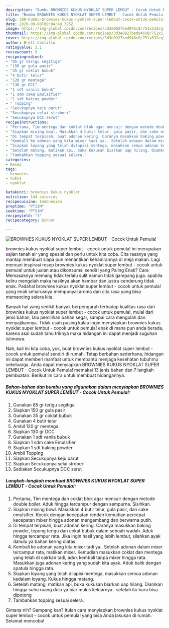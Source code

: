 ```yaml
---
description: "Bumbu BROWNIES KUKUS NYOKLAT SUPER LEMBUT - Cocok Untuk Pemula! | Cara Mengolah BROWNIES KUKUS NYOKLAT SUPER LEMBUT - Cocok Untuk Pemula! Yang Sedap"
title: "Bumbu BROWNIES KUKUS NYOKLAT SUPER LEMBUT - Cocok Untuk Pemula! | Cara Mengolah BROWNIES KUKUS NYOKLAT SUPER LEMBUT - Cocok Untuk Pemula! Yang Sedap"
slug: 589-bumbu-brownies-kukus-nyoklat-super-lembut-cocok-untuk-pemula-cara-mengolah-brownies-kukus-nyoklat-super-lembut-cocok-untuk-pemula-yang-sedap
date: 2020-09-08T00:04:48.325Z
image: https://img-global.cpcdn.com/recipes/3d3e0927bed946c8/751x532cq70/brownies-kukus-nyoklat-super-lembut-cocok-untuk-pemula-foto-resep-utama.jpg
thumbnail: https://img-global.cpcdn.com/recipes/3d3e0927bed946c8/751x532cq70/brownies-kukus-nyoklat-super-lembut-cocok-untuk-pemula-foto-resep-utama.jpg
cover: https://img-global.cpcdn.com/recipes/3d3e0927bed946c8/751x532cq70/brownies-kukus-nyoklat-super-lembut-cocok-untuk-pemula-foto-resep-utama.jpg
author: Brett Castillo
ratingvalue: 3.1
reviewcount: 9
recipeingredient:
- "85 gr terigu segitiga"
- "150 gr gula pasir"
- "35 gr coklat bubuk"
- "4 butir telur"
- "120 gr mentega"
- "130 gr DCC"
- "1 sdt vanila bubuk"
- "1 sdm cake Emulsifier"
- "1 sdt baking powder"
- " Topping"
- "Secukupnya keju parut"
- "Secukupnya selai stroberi"
- "Secukupnya DCC serut"
recipeinstructions:
- "Pertama, Tim mentega dan coklat blok agar mencair dengan metode double boiler. Aduk hingga tercampur dengan sempurna. Sisihkan."
- "Siapkan mixing bowl. Masukkan 4 butir telur, gula pasir, dan cake emulsifier. Kocok dengan kecepatan rendah kemudian percepat kecepatan mixer hingga adonan mengembang dan berwarna putih."
- "Di tempat terpisah, buat adonan kering. Caranya masukkan baking powder, tepung terigu dan cokat bubuk dalam sebuah wadah. Aduk hingga tercampur rata. Jika ingin hasil yang lebih lembut, silahkan ayak dahulu ya bahan kering diatas."
- "Kembali ke adonan yang kita mixer tadi ya.. Setelah adonan dalam mixer tercampur rata, matikan mixer. Kemudian masukkan coklat dan mentega yang telah di cairkan tadi, aduk kembali tanpa mixer hingga rata. Masukkan juga adonan kering yang sudah kita ayak. Aduk balik dengan spatula hingga rata."
- "Siapkan loyang yang telah dilapisi mentega, masukkan semua adonan kedalam loyang. Kukus hingga matang."
- "Setelah matang, matikan api, buka kukusan biarkan uap hilang. Diamkan hingga suhu ruang dulu ya biar mulus keluarnya.. setelah itu baru bisa dipotong"
- "Tambahkan topping sesuai selera."
categories:
- Resep
tags:
- brownies
- kukus
- nyoklat

katakunci: brownies kukus nyoklat 
nutrition: 144 calories
recipecuisine: Indonesian
preptime: "PT12M"
cooktime: "PT51M"
recipeyield: "3"
recipecategory: Dinner

---
```



![BROWNIES KUKUS NYOKLAT SUPER LEMBUT - Cocok Untuk Pemula!](https://img-global.cpcdn.com/recipes/3d3e0927bed946c8/751x532cq70/brownies-kukus-nyoklat-super-lembut-cocok-untuk-pemula-foto-resep-utama.jpg)


brownies kukus nyoklat super lembut - cocok untuk pemula! ini merupakan sajian tanah air yang spesial dan perlu untuk kita coba. Cita rasanya yang mantap membuat siapa pun menantikan kehadirannya di meja makan.
Lagi mencari inspirasi resep brownies kukus nyoklat super lembut - cocok untuk pemula! untuk jualan atau dikonsumsi sendiri yang Paling Enak? Cara Memasaknya memang tidak terlalu sulit namun tidak gampang juga. apabila keliru mengolah maka hasilnya akan hambar dan justru cenderung tidak enak. Padahal brownies kukus nyoklat super lembut - cocok untuk pemula! yang enak seharusnya mempunyai aroma dan cita rasa yang bisa memancing selera kita.

Banyak hal yang sedikit banyak berpengaruh terhadap kualitas rasa dari brownies kukus nyoklat super lembut - cocok untuk pemula!, mulai dari jenis bahan, lalu pemilihan bahan segar, sampai cara mengolah dan menyajikannya. Tidak usah pusing kalau ingin menyiapkan brownies kukus nyoklat super lembut - cocok untuk pemula! enak di mana pun anda berada, karena asal sudah tahu triknya maka hidangan ini dapat menjadi suguhan istimewa.




Nah, kali ini kita coba, yuk, buat brownies kukus nyoklat super lembut - cocok untuk pemula! sendiri di rumah. Tetap berbahan sederhana, hidangan ini dapat memberi manfaat untuk membantu menjaga kesehatan tubuhmu sekeluarga. Anda dapat menyiapkan BROWNIES KUKUS NYOKLAT SUPER LEMBUT - Cocok Untuk Pemula! memakai 13 jenis bahan dan 7 langkah pembuatan. Berikut ini cara untuk membuat hidangannya.

<!--inarticleads1-->

##### Bahan-bahan dan bumbu yang digunakan dalam menyiapkan BROWNIES KUKUS NYOKLAT SUPER LEMBUT - Cocok Untuk Pemula!:

1. Gunakan 85 gr terigu segitiga
1. Siapkan 150 gr gula pasir
1. Gunakan 35 gr coklat bubuk
1. Gunakan 4 butir telur
1. Ambil 120 gr mentega
1. Siapkan 130 gr DCC
1. Gunakan 1 sdt vanila bubuk
1. Siapkan 1 sdm cake Emulsifier
1. Siapkan 1 sdt baking powder
1. Ambil  Topping
1. Siapkan Secukupnya keju parut
1. Siapkan Secukupnya selai stroberi
1. Sediakan Secukupnya DCC serut




<!--inarticleads2-->

##### Langkah-langkah membuat BROWNIES KUKUS NYOKLAT SUPER LEMBUT - Cocok Untuk Pemula!:

1. Pertama, Tim mentega dan coklat blok agar mencair dengan metode double boiler. Aduk hingga tercampur dengan sempurna. Sisihkan.
1. Siapkan mixing bowl. Masukkan 4 butir telur, gula pasir, dan cake emulsifier. Kocok dengan kecepatan rendah kemudian percepat kecepatan mixer hingga adonan mengembang dan berwarna putih.
1. Di tempat terpisah, buat adonan kering. Caranya masukkan baking powder, tepung terigu dan cokat bubuk dalam sebuah wadah. Aduk hingga tercampur rata. Jika ingin hasil yang lebih lembut, silahkan ayak dahulu ya bahan kering diatas.
1. Kembali ke adonan yang kita mixer tadi ya.. Setelah adonan dalam mixer tercampur rata, matikan mixer. Kemudian masukkan coklat dan mentega yang telah di cairkan tadi, aduk kembali tanpa mixer hingga rata. Masukkan juga adonan kering yang sudah kita ayak. Aduk balik dengan spatula hingga rata.
1. Siapkan loyang yang telah dilapisi mentega, masukkan semua adonan kedalam loyang. Kukus hingga matang.
1. Setelah matang, matikan api, buka kukusan biarkan uap hilang. Diamkan hingga suhu ruang dulu ya biar mulus keluarnya.. setelah itu baru bisa dipotong
1. Tambahkan topping sesuai selera.




Gimana nih? Gampang kan? Itulah cara menyiapkan brownies kukus nyoklat super lembut - cocok untuk pemula! yang bisa Anda lakukan di rumah. Selamat mencoba!

